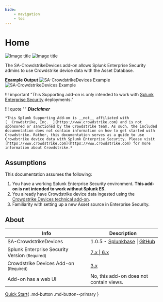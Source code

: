 ```yaml
---
hide:
    - navigation
    - toc
---
```

# Home

![Image title](./assets/sa-crowdstrike-logo.svg#only-light)
![Image title](./assets/sa-crowdstrike-logo-dark.svg#only-dark)

The SA-CrowdstrikeDevices add-on allows Splunk Enterprise Security admins to use Crowdstrike device data with the Asset Database.

__Example Output__
![SA-CrowdstrikeDevices Example](/assets/sa-crowdstrike-example-dark.png#only-dark)
![SA-CrowdstrikeDevices Example](/assets/sa-crowdstrike-example-light.png#only-light)

!!! important "This Supporting add-on is only intended to work with [Splunk Enterprise Security](https://splunkbase.splunk.com/app/263) deployments."

!!! quote ""
    __*Disclaimer*__

    *This Splunk Supporting Add-on is __not__ affiliated with [__Crowdstrike, Inc.__](https://www.crowdstrike.com) and is not sponsored or sanctioned by the Crowdstrike team. As such, the included documentation does not contain information on how to get started with Crowdstrike. Rather, this documentation serves as a guide to use Crowdstrike device data with Splunk Enterprise Security. Please visit [https://www.crowdstrike.com](https://www.crowdstrike.com) for more information about Crowdstrike.*

## Assumptions

This documentation assumes the following:

1. You have a working Splunk Enterprise Security environment. __This add-on is not intended to work without Splunk ES.__
2. You already have Crowdstrike device data ingested using the [Crowdstrike Devices technical add-on](https://splunkbase.splunk.com/app/5570).
3. Familiarity with setting up a new Asset source in Enterprise Security.

## About

Info | Description
------|----------
SA-CrowdstrikeDevices | 1.0.5 - [Splunkbase](https://splunkbase.splunk.com/app/6573) \| [GitHub](https://github.com/ZachChristensen28/SA-CrowdstrikeDevices/releases/tag/v1.0.5)
Splunk Enterprise Security Version <small>(Required)</small> | [7.x \| 6.x](https://splunkbase.splunk.com/app/263)
Crowdstrike Devices Add-on <small>(Required)</small> | [3.x](https://splunkbase.splunk.com/app/5570)
Add-on has a web UI | No, this add-on does not contain views.

[Quick Start](quickstart/prerequisites){ .md-button .md-button--primary }
